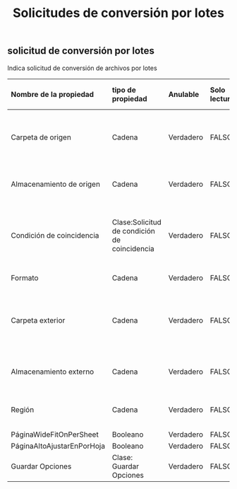 ﻿---
title: Solicitudes de conversión por lotes
second_title: Aspose.Cells Cloud Documen
type: docs
url: /es/specification/model/batchconvertrequest/
description: "Aspose.Cells Especificación del modelo de nube: BatchConvertRequest. Maneje sin esfuerzo Excel y otros documentos de hoja de cálculo con funciones como abrir, generar, editar, dividir, fusionar, comparar y convertir."
kwords: Excel, Office, hoja de cálculo, nube REST API, BatchConvertRequest
weight: 50
---
## **solicitud de conversión por lotes**

 Indica solicitud de conversión de archivos por lotes

| Nombre de la propiedad| tipo de propiedad| Anulable| Solo lectura| Valor por defecto| Descripción|
|:- |:- |:- |:- |:- |:- |
| Carpeta de origen| Cadena| Verdadero| FALSO|| El directorio almacena archivos que necesitan una conversión de formato.|
| Almacenamiento de origen| Cadena| Verdadero| FALSO|| Aspose Nombre del almacenamiento en la nube.|
| Condición de coincidencia| Clase:Solicitud de condición de coincidencia| Verdadero| FALSO|| Indica la condición de coincidencia que debe procesarse para el nombre del archivo.|
| Formato| Cadena| Verdadero| FALSO|| Formato de conversión.|
| Carpeta exterior| Cadena| Verdadero| FALSO|| El directorio que almacena los archivos cuya conversión de formato se realizó correctamente.|
| Almacenamiento externo| Cadena| Verdadero| FALSO|| Aspose Nombre del almacenamiento en la nube.|
| Región| Cadena| Verdadero| FALSO|| La configuración regional para el libro de trabajo.|
| PáginaWideFitOnPerSheet| Booleano| Verdadero| FALSO|||
| PáginaAltoAjustarEnPorHoja| Booleano| Verdadero| FALSO|||
| Guardar Opciones| Clase: Guardar Opciones| Verdadero| FALSO|| Indica opciones para guardar.|

